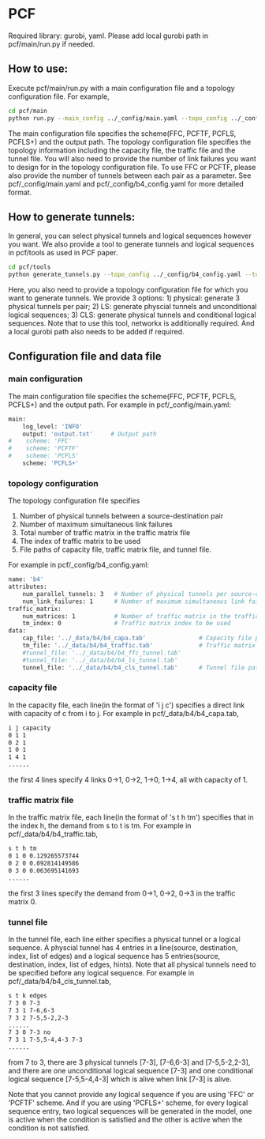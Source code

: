 # PCF

Required library: gurobi, yaml. Please add local gurobi path in pcf/main/run.py if needed.

## How to use:

Execute pcf/main/run.py with a main configuration file and a topology configuration file. For example,

```bash
cd pcf/main
python run.py --main_config ../_config/main.yaml --topo_config ../_config/b4_config.yaml
```

The main configuration file specifies the scheme(FFC, PCFTF, PCFLS, PCFLS+) and the output path. The topology configuration file specifies the topology information including the capacity file, the traffic file and the tunnel file. You will also need to provide the number of link failures you want to design for in the topology configuration file. To use FFC or PCFTF, please also provide the number of tunnels between each pair as a parameter. See pcf/_config/main.yaml and pcf/_config/b4_config.yaml for more detailed format.

## How to generate tunnels:

In general, you can select physical tunnels and logical sequences however you want. We also provide a tool to generate tunnels and logical sequences in pcf/tools as used in PCF paper. 

```bash
cd pcf/tools
python generate_tunnels.py --topo_config ../_config/b4_config.yaml --tunnel_type CLS --output_path tunnel.tab
```

Here, you also need to provide a topology configuration file for which you want to generate tunnels. We provide 3 options: 1) physical: generate 3 physical tunnels per pair; 2) LS: generate physcial tunnels and unconditional logical sequences; 3) CLS: generate physical tunnels and conditional logical sequences. Note that to use this tool, networkx is additionally required. And a local gurobi path also needs to be added if required.

## Configuration file and data file

### main configuration

The main configuration file specifies the scheme(FFC, PCFTF, PCFLS, PCFLS+) and the output path. For example in pcf/_config/main.yaml:

```bash
main:
    log_level: 'INFO'
    output: 'output.txt'     # Output path
#    scheme: 'FFC'
#    scheme: 'PCFTF'
#    scheme: 'PCFLS'
    scheme: 'PCFLS+'
```

### topology configuration

The topology configuration file specifies 

1. Number of physical tunnels between a source-destination pair
2. Number of maximum simultaneous link failures
3. Total number of traffic matrix in the traffic matrix file
4. The index of traffic matrix to be used
5. File paths of capacity file, traffic matrix file, and tunnel file.

For example in pcf/_config/b4_config.yaml:


```bash
name: 'b4'
attributes:
    num_parallel_tunnels: 3   # Number of physical tunnels per source-destination pair
    num_link_failures: 1      # Number of maximum simultaneous link failures 
traffic_matrix:
    num_matrices: 1           # Number of traffic matrix in the traffic file
    tm_index: 0               # Traffic matrix index to be used
data: 
    cap_file: '../_data/b4/b4_capa.tab'               # Capacity file path
    tm_file: '../_data/b4/b4_traffic.tab'             # Traffic matrix file path
    #tunnel_file: '../_data/b4/b4_ffc_tunnel.tab'
    #tunnel_file: '../_data/b4/b4_ls_tunnel.tab'
    tunnel_file: '../_data/b4/b4_cls_tunnel.tab'      # Tunnel file path(including logical sequences)
```

### capacity file

In the capacity file, each line(in the format of 'i j c') specifies a direct link with capacity of c from i to j. For example in pcf/_data/b4/b4_capa.tab,

```bash
i j capacity
0 1 1
0 2 1
1 0 1
1 4 1
......
```

the first 4 lines specify 4 links 0->1, 0->2, 1->0, 1->4, all with capacity of 1.

### traffic matrix file

In the traffic matrix file, each line(in the format of 's t h tm') specifies that in the index h, the demand from s to t is tm. For example in pcf/_data/b4/b4_traffic.tab,

```bash
s t h tm
0 1 0 0.129265573744
0 2 0 0.092814149586
0 3 0 0.063695141693
......
```

the first 3 lines specify the demand from 0->1, 0->2, 0->3 in the traffic matrix 0.

### tunnel file

In the tunnel file, each line either specifies a physical tunnel or a logical sequence. A physcial tunnel has 4 entries in a line(source, destination, index, list of edges) and a logical sequence has 5 entries(source, destination, index, list of edges, hints). Note that all physical tunnels need to be specified before any logical sequence. For example in pcf/_data/b4/b4_cls_tunnel.tab,

```bash
s t k edges
7 3 0 7-3
7 3 1 7-6,6-3
7 3 2 7-5,5-2,2-3
......
7 3 0 7-3 no
7 3 1 7-5,5-4,4-3 7-3
......
```

from 7 to 3, there are 3 physical tunnels [7-3], [7-6,6-3] and [7-5,5-2,2-3], and there are one unconditional logical sequence [7-3] and one conditional logical sequence [7-5,5-4,4-3] which is alive when link [7-3] is alive.

Note that you cannot provide any logical sequence if you are using 'FFC' or 'PCFTF' scheme. And if you are using 'PCFLS+' scheme, for every logical sequence entry, two logical sequences will be generated in the model, one is active when the condition is satisfied and the other is active when the condition is not satisfied. 
